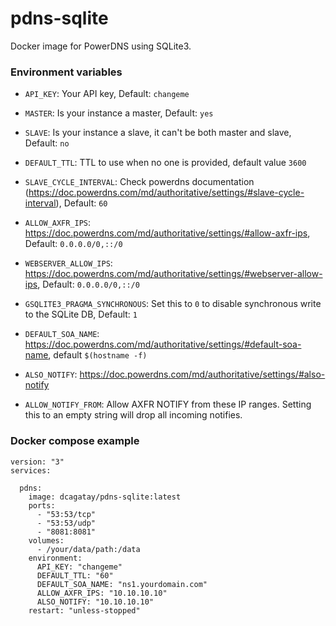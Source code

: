 # pdns-sqlite

Docker image for PowerDNS using SQLite3.

### Environment variables

* `API_KEY`: Your API key, Default: `changeme`
* `MASTER`: Is your instance a master, Default: `yes`
* `SLAVE`: Is your instance a slave, it can't be both master and slave, Default: `no`
* `DEFAULT_TTL`: TTL to use when no one is provided, default value `3600`
* `SLAVE_CYCLE_INTERVAL`: Check powerdns documentation (https://doc.powerdns.com/md/authoritative/settings/#slave-cycle-interval), Default: `60`
* `ALLOW_AXFR_IPS`: https://doc.powerdns.com/md/authoritative/settings/#allow-axfr-ips, Default: `0.0.0.0/0,::/0`
* `WEBSERVER_ALLOW_IPS`: https://doc.powerdns.com/md/authoritative/settings/#webserver-allow-ips, Default: `0.0.0.0/0,::/0`
* `GSQLITE3_PRAGMA_SYNCHRONOUS`: Set this to `0` to disable synchronous write to the SQLite DB, Default: `1`

* `DEFAULT_SOA_NAME`: https://doc.powerdns.com/md/authoritative/settings/#default-soa-name, default `$(hostname -f)`
* `ALSO_NOTIFY`: https://doc.powerdns.com/md/authoritative/settings/#also-notify
* `ALLOW_NOTIFY_FROM`: Allow AXFR NOTIFY from these IP ranges. Setting this to an empty string will drop all incoming notifies.


### Docker compose example

```
version: "3"
services:

  pdns:
    image: dcagatay/pdns-sqlite:latest
    ports:
      - "53:53/tcp"
      - "53:53/udp"
      - "8081:8081"
    volumes:
      - /your/data/path:/data
    environment:
      API_KEY: "changeme"
      DEFAULT_TTL: "60"
      DEFAULT_SOA_NAME: "ns1.yourdomain.com"
      ALLOW_AXFR_IPS: "10.10.10.10"
      ALSO_NOTIFY: "10.10.10.10"
    restart: "unless-stopped"
```
